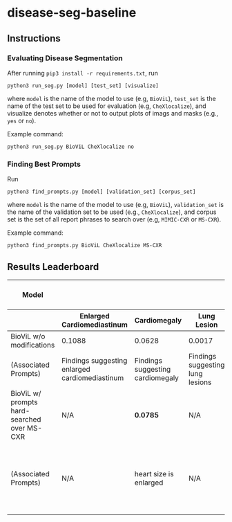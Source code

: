 # disease-seg-baseline

## Instructions

### Evaluating Disease Segmentation

After running `pip3 install -r requirements.txt`, run

```
python3 run_seg.py [model] [test_set] [visualize]
```

where `model` is the name of the model to use (e.g, `BioViL`), `test_set` is the name of the test set to be used for evaluation (e.g, `CheXlocalize`), and visualize denotes whether or not to output plots of imags and masks (e.g., `yes` or `no`).

Example command:

```
python3 run_seg.py BioViL CheXlocalize no
```

### Finding Best Prompts

Run

```
python3 find_prompts.py [model] [validation_set] [corpus_set]
```

where `model` is the name of the model to use (e.g, `BioViL`), `validation_set` is the name of the validation set to be used (e.g., `CheXlocalize`), and corpus set is the set of all report phrases to search over (e.g, `MIMIC-CXR` or `MS-CXR`).

Example command:

```
python3 find_prompts.py BioViL CheXlocalize MS-CXR
```

## Results Leaderboard

<table>
    <thead>
        <tr>
            <th>Model</th>
            <th colspan=10>mIoU by Pathology</th>
            <th>Overall mIoU</th>
            <th>Overall Avg. DICE</th>
        </tr>
        <tr>
            <th></th>
            <th>Enlarged Cardiomediastinum</th>
            <th>Cardiomegaly</th>
            <th>Lung Lesion</th>
            <th>Airspace Opacity</th>
            <th>Edema</th>
            <th>Consolidation</th>
            <th>Atelectasis</th>
            <th>Pneumothorax</th>
            <th>Pleural Effusion</th>
            <th>Support Devices</th>
            <th></th>
            <th></th>
        </tr>
    </thead>
    <tbody>
    <tr>
            <td>BioViL w/o modifications</td>
            <td>0.1088</td>
            <td>0.0628</td>
            <td>0.0017</td>
            <td>0.0592</td>
            <td>0.0276</td>
            <td>0.0053</td>
        <td>0.0446</td>
        <td>0.0028</td>
        <td>0.0618</td>
        <td>0.0461</td>
        <td>0.0423</td>
        <td>0.0629</td>
        </tr>
        <tr>
            <td>(Associated Prompts)</td>
            <td>Findings suggesting enlarged cardiomediastinum</td>
            <td>Findings suggesting cardiomegaly</td>
            <td>Findings suggesting lung lesions</td>
            <td>Findings suggesting airspace opacities</td>
            <td>Findings suggesting an edema</td>
            <td>Findings suggesting consolidation</td>
            <td>Findings suggesting atelectasis</td>
            <td>Findings suggesting a pneumothorax</td>
            <td>Findings suggesting pleural effusion</td>
            <td>Findings suggesting support devices</td>
            <td></td>
            <td></td>
        </tr>
        <tr>
            <td>BioViL w/ prompts hard-searched over MS-CXR</td>
            <td>N/A</td>
            <td><strong>0.0785</strong></td>
            <td>N/A</td>
            <td>N/A</td>
            <td><strong>0.0519</strong></td>
            <td><strong>0.0623</strong></td>
            <td><strong>0.1533</strong></td>
            <td><strong>0.0064</strong></td>
            <td><strong>0.0724</strong></td>
            <td>N/A</td>
            <td>---</td>
            <td>---</td>
        </tr>
        <tr>
            <td>(Associated Prompts)</td>
            <td>N/A</td>
            <td>heart size is enlarged</td>
            <td>N/A</td>
            <td>N/A</td>
            <td>interstitial edema is present in the right lower lung</td>
            <td>There is consolidation of bilateral lung bases, left more than right</td>
            <td>probable left pleural effusion with adjacent atelectasis</td>
            <td>there is a left chest tube and small basilar left pneumothorax</td>
            <td>Left mild pleural effusion is unchanged, and low lung volumes persist</td>
            <td>N/A</td>
            <td></td>
            <td></td>
        </tr>
    </tbody>
</table>
